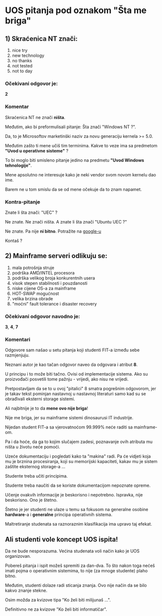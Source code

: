 # UOS pitanja pod oznakom "Šta me briga"

## 1) Skraćenica NT znači:

1. nice try
2. new technology
3. no thanks
4. not tested
5. not to day

### Očekivani odgovor je:

**2**


### Komentar

Skraćenica NT ne znači **ništa**.

Međutim, ako bi preformulisali pitanje: Šta znači "Windows NT ?".

Da, to je Microsoftov marketinški naziv za novu generaciju kernela >= 5.0.

Međutim zašto ti mene učiš tim terminima. Kakve to veze ima  sa predmetom **"Uvod u operativne sisteme"** ?

To bi moglo biti smisleno pitanje jedino na predmetu **"Uvod Windows tehnologije"**.

Mene apsolutno ne interesuje kako je neki vendor svom novom kernelu dao ime. 

Barem ne u tom smislu da se od mene očekuje da to znam napamet.

### Kontra-pitanje

Znate li šta znači: "UEC" ?

Ne znate. Ne znači ništa. A znate li šta znači "Ubuntu UEC ?"

Ne znate. Pa nije **ni bitno**. Potražite na [google-u](http://www.google.com/search?hl=bs&q=ubuntu+uec&btnG=Search)

Kontaš ?


## 2) Mainframe serveri odlikuju se:

1. mala potrošnja struje
2. podrška AMD/INTEL procesora
3. podrška velikog broja konkurentnih usera
4. visok stepen stabilnosti i pouzdanosti
5. niske cijene OS-a za mainframe
6. HOT-SWAP mogućnost
7. velika brzina obrade
8. "moćni" fault tolerance i disaster recovery


### Očekivani odgovor navodno je:

**3**, **4**, **7**

### Komentari

Odgovore sam našao u setu pitanja koji studenti FIT-a između sebe razmjenjuju. 

Neznani autor je kao tačan odgovor naveo da odgovara i atribut **8**.  

U principu i to može biti tačno. Ovisi od implementacije sistema. Ako su proizvođači posvetili tome pažnju - vrijedi, ako nisu ne vrijedi.

Pretpostavljam da se to u ovoj "pitalici" 8 smatra pogrešnim odgovorom, jer je takav tekst pominjan nastavnoj u nastavnoj literaturi samo kad su se obrađivali eksterni storage sistemi.

Ali najbitnije je to da **mene ovo nije briga**!

Nije me briga, jer su mainframe sistemi dinosaurusi IT industrije.

Nijedan student FIT-a sa vjerovatnoćom 99.999% neće raditi sa mainframe-om.

Pa i da hoće, da ga to kojim slučajem zadesi, poznavanje ovih atributa mu ništa u životu neće pomoći.

Uzeće dokumentaciju i pogledati kako ta "makina" radi. Pa će vidjeti koja mu je brznina procesiranja, koji su memorijski kapaciteti, kakav mu je sistem zaštite eksternog storage-a ... 

Studente treba učiti principima.

Studente treba naučiti da se koriste dokumentacijom nepoznate opreme.

Učenje ovakvih informacije je beskorisno i nepotrebno. Ispravka, nije beskorisno. Ono je štetno. 

Štetno je jer studenti ne ulaze u temu sa fokusom na generalne osobine **hardware**-a i **generalne** principa operativnih sistema.

Maltretiranje studenata sa raznoraznim klasifikacija ima upravo taj efekat.


## Ali studenti vole koncept UOS ispita!

Da ne bude nesporazuma. Većina studenata voli način kako je UOS organizovan. 

Pobereš pitanja i ispit možeš spremiti za dan-dva. To što nakon toga nećeš imati pojma o operativnim sistemima, to nije (za mnoge studente) plaho bitno.

Međutim, studenti dolaze radi sticanja znanja. Ovo nije način da se bilo kakvo znanje stekne.

Osim možda za kvizove tipa "Ko želi biti milijunaš ...". 

Definitivno ne za kvizove "Ko želi biti informatičar".
